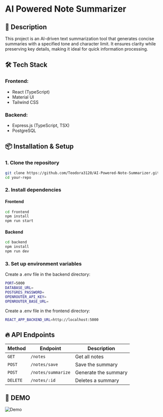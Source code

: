 # AI Powered Note Summarizer

## 🚀 Description

This project is an AI-driven text summarization tool that generates concise summaries with a specified tone and character limit. It ensures clarity while preserving key details, making it ideal for quick information processing.

## 🛠️ Tech Stack

### **Frontend:**

- React (TypeScript)
- Material UI
- Tailwind CSS

### **Backend:**

- Express.js (TypeScript, TSX)
- PostgreSQL

## 📦 Installation & Setup

### **1. Clone the repository**

```sh
git clone https://github.com/Teodora3120/AI-Powered-Note-Summarizer.git
cd your-repo
```

### **2. Install dependencies**

#### Frontend

```sh
cd frontend
npm install
npm run start
```

#### Backend

```sh
cd backend
npm install
npm run dev
```

### **3. Set up environment variables**

Create a .env file in the backend directory:

```sh
PORT=5000
DATABASE_URL=
POSTGRES_PASSWORD=
OPENROUTER_API_KEY=
OPENROUTER_BASE_URL=
```

Create a .env file in the frontend directory:

```sh
REACT_APP_BACKEND_URL=http://localhost:5000
```

## 🔥 API Endpoints

| Method   | Endpoint           | Description          |
| -------- | ------------------ | -------------------- |
| `GET`    | `/notes`           | Get all notes        |
| `POST`   | `/notes/save`      | Save the summary     |
| `POST`   | `/notes/summarize` | Generate the summary |
| `DELETE` | `/notes/:id`       | Deletes a summary    |

## 🎨 DEMO

![Demo](./frontend/src/assets/Demo.gif)
